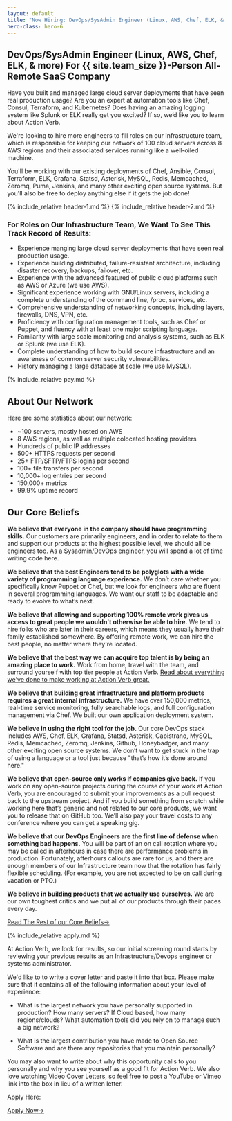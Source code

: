 ```yaml
---
layout: default
title: "Now Hiring: DevOps/SysAdmin Engineer (Linux, AWS, Chef, ELK, & more)"
hero-class: hero-6
---
```


## DevOps/SysAdmin Engineer (Linux, AWS, Chef, ELK, & more) For {{ site.team_size }}-Person All-Remote SaaS Company

Have you built and managed large cloud server deployments that have
seen real production usage?  Are you an expert at automation tools like
Chef, Consul, Terraform, and Kubernetes?  Does having an amazing logging
system like Splunk or ELK really get you excited?  If so, we’d like you to
learn about Action Verb.

We're looking to hire more engineers to fill roles on our Infrastructure
team, which is responsible for keeping our network of 100 cloud servers
across 8 AWS regions and their associated services running like a well-oiled machine.

You'll be working with our existing deployments of Chef, Ansible, Consul, Terraform,
ELK, Grafana, Statsd, Asterisk, MySQL, Redis, Memcached, Zeromq, Puma,
Jenkins, and many other exciting open source systems.  But you'll also
be free to deploy anything else if it gets the job done!

{% include_relative header-1.md %}
{% include_relative header-2.md %}

### For Roles on Our Infrastructure Team, We Want To See This Track Record of Results:

* Experience manging large cloud server deployments that have seen real
production usage.
* Experience building distributed, failure-resistant architecture, including
disaster recovery, backups, failover, etc.
* Experience with the advanced featured of public cloud platforms such
as AWS or Azure (we use AWS).
* Significant experience working with GNU/Linux servers, including a
complete understanding of the command line, /proc, services, etc.
* Comprehensive understanding of networking concepts, including layers,
firewalls, DNS, VPN, etc.
* Proficiency with configuration management tools, such as Chef or
Puppet, and fluency with at least one major scripting language.
* Familarity with large scale monitoring and analysis systems, such as
ELK or Splunk (we use ELK).
 * Complete understanding of how to build secure infrastructure and an awareness of
common server security vulnerabilities.
* History managing a large database at scale (we use MySQL).

{% include_relative pay.md %}


## About Our Network

Here are some statistics about our network:

 * ~100 servers, mostly hosted on AWS
 * 8 AWS regions, as well as multiple colocated hosting providers
 * Hundreds of public IP addresses
 * 500+ HTTPS requests per second
 * 25+ FTP/SFTP/FTPS logins per second
 * 100+ file transfers per second
 * 10,000+ log entries per second
 * 150,000+ metrics
 * 99.9% uptime record


## Our Core Beliefs

**We believe that everyone in the company should have
programming skills.** Our customers are primarily engineers, and in order
to relate to them and support our products at the highest possible
level, we should all be engineers too.  As a Sysadmin/DevOps engineer,
you will spend a lot of time writing code here.

**We believe that the best Engineers tend to be polyglots with a wide
variety of programming language experience.** We don’t care whether you
specifically know Puppet or Chef, but we look for engineers who are
fluent in several programming languages. We want our staff to be
adaptable and ready to evolve to what’s next.

**We believe that allowing and supporting 100% remote work gives us
access to great people we wouldn't otherwise be able to hire.**  We tend
to hire folks who are later in their careers, which means they usually
have their family established somewhere.  By offering remote work, we
can hire the best people, no matter where they're located.

**We believe that the best way we can acquire top talent is by being an
amazing place to work.**  Work from home, travel with the team, and
surround yourself with top tier people at Action Verb.
[Read about everything we've done to make
working at Action Verb great.](https://actionverb.com/working-at-action-verb)

**We believe that building great infrastructure and platform products
requires a great internal infrastructure.** We have over 150,000 metrics,
real-time service monitoring, fully searchable logs, and full
configuration management via Chef.  We built our own application deployment system.

**We believe in using the right tool for the job.** Our core DevOps stack includes
AWS, Chef, ELK, Grafana, Statsd, Asterisk, Capistrano, MySQL, Redis,
Memcached, Zeromq, Jenkins, Github, Honeybadger, and many other exciting open source
systems. We don’t want to get stuck in the trap of using a language or a
tool just because "that’s how it’s done around here."

**We believe that open-source only works if companies give back.**  If you
work on any open-source projects during the course of your work at
Action Verb, you are encouraged to submit your improvements as a pull
request back to the upstream project.  And if you build something from
scratch while working here that’s generic and not related to our core
products, we want you to release that on GitHub too.  We’ll also pay
your travel costs to any conference where you can get a speaking gig.

**We believe that our DevOps Engineers are the first line of defense
when something bad happens.** You will be part of an on call rotation
where you may be called in afterhours in case there are performance problems in production.
Fortunately, afterhours callouts are rare for us, and there are enough
members of our Infrastructure team now that the rotation has fairly
flexible scheduling.  (For example, you are not expected to be on call
during vacation or PTO.)

**We believe in building products that we actually use ourselves.** We are
our own toughest critics and we put all of our products through their
paces every day.

<p><a class="page-btn f7 f5-ns ttu tracked-slight mb2" href="/core-beliefs">Read The Rest of our Core Beliefs<span class="pl1">&#8594;</span></a></p>

{% include_relative apply.md %}

At Action Verb, we look for results, so our initial screening round
starts by reviewing your previous results as an Infrastructure/Devops
engineer or systems administrator.

We'd like to to write a cover letter and paste it into that box.  Please make sure
that it contains all of the following information about your level of experience:

 * What is the largest network you have personally supported in
 production?  How many servers?  If Cloud based, how many
 regions/clouds? What automation tools did you rely on
 to manage such a big network?

 * What is the largest contribution you have made to Open Source
 Software and are there any repositories that you maintain personally?

You may also want to write about why this opportunity calls to you
personally and why you see yourself as a good fit for Action Verb.  We
also love watching Video Cover Letters, so feel free to post a YouTube
or Vimeo link into the box in lieu of a written letter.

Apply Here:

<p><a class="page-btn f7 f5-ns ttu tracked-slight mb2" href="http://actionverb.applytojob.com/apply/cFydMsuRwy/DevOpsSysadm">Apply Now<span class="pl1">&#8594;</span></a></p>
